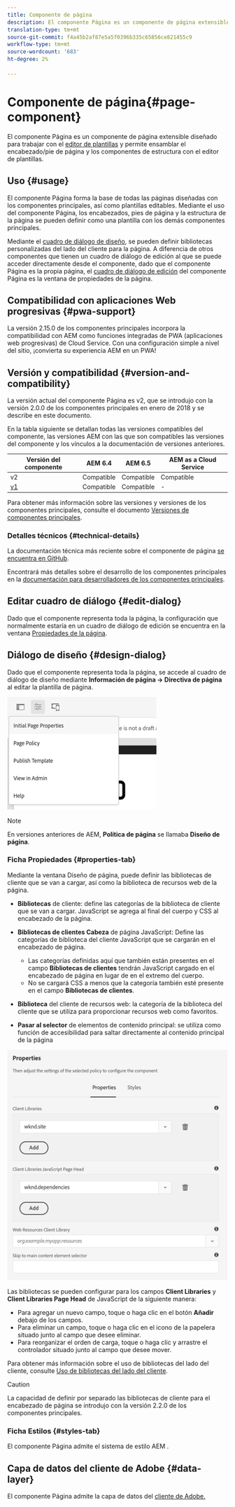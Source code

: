 ```yaml
---
title: Componente de página
description: El componente Página es un componente de página extensible diseñado para trabajar con el editor de plantillas y permitir que el encabezado/pie de página y los componentes de estructura se ensamblen con el editor de plantillas.
translation-type: tm+mt
source-git-commit: f4a45b2af87e5a5f0396b335c65856ce821455c9
workflow-type: tm+mt
source-wordcount: '683'
ht-degree: 2%

---
```



# Componente de página{#page-component}

El componente Página es un componente de página extensible diseñado para trabajar con el [editor de plantillas](https://docs.adobe.com/content/help/en/experience-manager-cloud-service/sites/authoring/features/templates.html) y permite ensamblar el encabezado/pie de página y los componentes de estructura con el editor de plantillas.

## Uso {#usage}

El componente Página forma la base de todas las páginas diseñadas con los componentes principales, así como plantillas editables. Mediante el uso del componente Página, los encabezados, pies de página y la estructura de la página se pueden definir como una plantilla con los demás componentes principales.

Mediante el [cuadro de diálogo de diseño](#design-dialog), se pueden definir bibliotecas personalizadas del lado del cliente para la página. A diferencia de otros componentes que tienen un cuadro de diálogo de edición al que se puede acceder directamente desde el componente, dado que el componente Página es la propia página, el [cuadro de diálogo de edición](#edit-dialog) del componente Página es la ventana de propiedades de la página.

## Compatibilidad con aplicaciones Web progresivas {#pwa-support}

La versión 2.15.0 de los componentes principales incorpora la compatibilidad con AEM como funciones integradas de PWA (aplicaciones web progresivas) de Cloud Service. Con una configuración simple a nivel del sitio, ¡convierta su experiencia AEM en un PWA!

## Versión y compatibilidad {#version-and-compatibility}

La versión actual del componente Página es v2, que se introdujo con la versión 2.0.0 de los componentes principales en enero de 2018 y se describe en este documento.

En la tabla siguiente se detallan todas las versiones compatibles del componente, las versiones AEM con las que son compatibles las versiones del componente y los vínculos a la documentación de versiones anteriores.

| Versión del componente | AEM 6.4   | AEM 6.5 | AEM as a Cloud Service |
|---|---|---|---|
| v2 | Compatible | Compatible | Compatible |
| [v1](v1/page-v1.md) | Compatible | Compatible | - |

Para obtener más información sobre las versiones y versiones de los componentes principales, consulte el documento [Versiones de componentes principales](/help/versions.md).

### Detalles técnicos {#technical-details}

La documentación técnica más reciente sobre el componente de página [se encuentra en GitHub](https://adobe.com/go/aem_cmp_tech_page_v2).

Encontrará más detalles sobre el desarrollo de los componentes principales en la [documentación para desarrolladores de los componentes principales](/help/developing/overview.md).

## Editar cuadro de diálogo {#edit-dialog}

Dado que el componente representa toda la página, la configuración que normalmente estaría en un cuadro de diálogo de edición se encuentra en la ventana [Propiedades de la página](https://docs.adobe.com/content/help/en/experience-manager-cloud-service/sites/authoring/fundamentals/page-properties.html).

## Diálogo de diseño {#design-dialog}

Dado que el componente representa toda la página, se accede al cuadro de diálogo de diseño mediante **Información de página -> Directiva de página** al editar la plantilla de página.

![Política de la página](/help/assets/page-policy.png)

>[!NOTE]
>
>En versiones anteriores de AEM, **Política de página** se llamaba **Diseño de página**.

### Ficha Propiedades {#properties-tab}

Mediante la ventana Diseño de página, puede definir las bibliotecas de cliente que se van a cargar, así como la biblioteca de recursos web de la página.

* **Bibliotecas**  de cliente: define las categorías de la biblioteca de cliente que se van a cargar. JavaScript se agrega al final del cuerpo y CSS al encabezado de la página.
* **Bibliotecas de clientes Cabeza**  de página JavaScript: Define las categorías de biblioteca del cliente JavaScript que se cargarán en el encabezado de página.
   * Las categorías definidas aquí que también están presentes en el campo **Bibliotecas de clientes** tendrán JavaScript cargado en el encabezado de página en lugar de en el extremo del cuerpo.
   * No se cargará CSS a menos que la categoría también esté presente en el campo **Bibliotecas de clientes**.

* **Biblioteca**  del cliente de recursos web: la categoría de la biblioteca del cliente que se utiliza para proporcionar recursos web como favoritos.

* **Pasar al selector**  de elementos de contenido principal: se utiliza como función de accesibilidad para saltar directamente al contenido principal de la página

![Cuadro de diálogo de diseño de componente de página](/help/assets/page-design.png)

Las bibliotecas se pueden configurar para los campos **Client Libraries** y **Client Libraries Page Head** de JavaScript de la siguiente manera:

* Para agregar un nuevo campo, toque o haga clic en el botón **Añadir** debajo de los campos.
* Para eliminar un campo, toque o haga clic en el icono de la papelera situado junto al campo que desee eliminar.
* Para reorganizar el orden de carga, toque o haga clic y arrastre el controlador situado junto al campo que desee mover.

Para obtener más información sobre el uso de bibliotecas del lado del cliente, consulte [Uso de bibliotecas del lado del cliente](https://helpx.adobe.com/experience-manager/6-5/sites/developing/using/clientlibs.html).

>[!CAUTION]
>
>La capacidad de definir por separado las bibliotecas de cliente para el encabezado de página se introdujo con la versión 2.2.0 de los componentes principales.

### Ficha Estilos {#styles-tab}

El componente Página admite el sistema de estilo AEM [](/help/get-started/authoring.md#component-styling).

## Capa de datos del cliente de Adobe {#data-layer}

El componente Página admite la capa de datos del [cliente de Adobe.](/help/developing/data-layer/overview.md)
